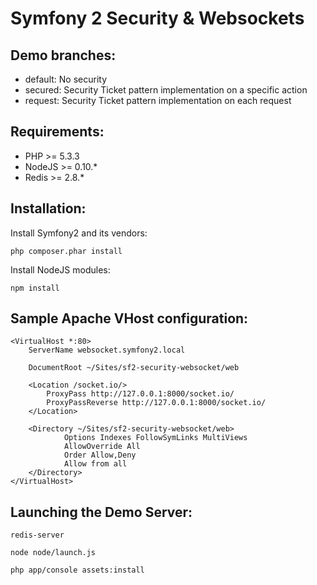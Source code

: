 Symfony 2 Security & Websockets
===============================

Demo branches:
--------------

* default: No security
* secured: Security Ticket pattern implementation on a specific action
* request: Security Ticket pattern implementation on each request

Requirements:
-------------

* PHP >= 5.3.3
* NodeJS >= 0.10.*
* Redis >= 2.8.*

Installation:
-------------

Install Symfony2 and its vendors:

    php composer.phar install

Install NodeJS modules:

    npm install

Sample Apache VHost configuration:
----------------------------------

    <VirtualHost *:80>
        ServerName websocket.symfony2.local

        DocumentRoot ~/Sites/sf2-security-websocket/web

        <Location /socket.io/>
            ProxyPass http://127.0.0.1:8000/socket.io/
            ProxyPassReverse http://127.0.0.1:8000/socket.io/
        </Location>

        <Directory ~/Sites/sf2-security-websocket/web>
                Options Indexes FollowSymLinks MultiViews
                AllowOverride All
                Order Allow,Deny
                Allow from all
        </Directory>
    </VirtualHost>

Launching the Demo Server:
--------------------------

    redis-server

    node node/launch.js

    php app/console assets:install
